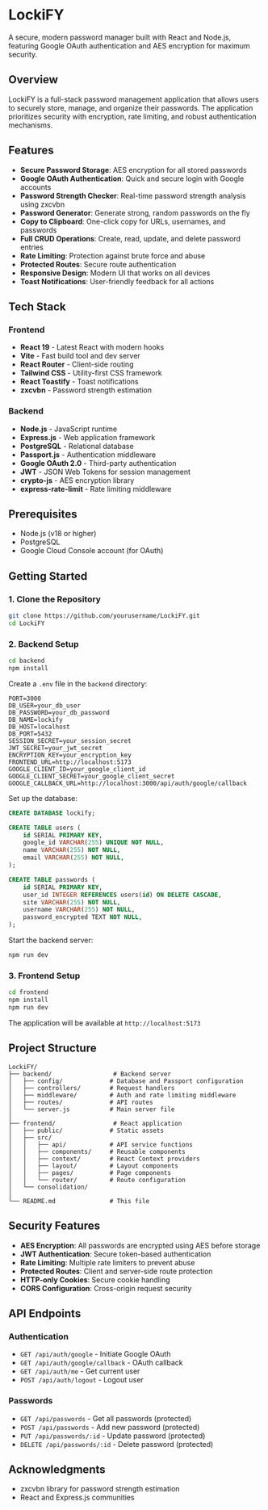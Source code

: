 # LockiFY

A secure, modern password manager built with React and Node.js, featuring Google OAuth authentication and AES encryption for maximum security.

## Overview

LockiFY is a full-stack password management application that allows users to securely store, manage, and organize their passwords. The application prioritizes security with encryption, rate limiting, and robust authentication mechanisms.

## Features

- **Secure Password Storage**: AES encryption for all stored passwords
- **Google OAuth Authentication**: Quick and secure login with Google accounts
- **Password Strength Checker**: Real-time password strength analysis using zxcvbn
- **Password Generator**: Generate strong, random passwords on the fly
- **Copy to Clipboard**: One-click copy for URLs, usernames, and passwords
- **Full CRUD Operations**: Create, read, update, and delete password entries
- **Rate Limiting**: Protection against brute force and abuse
- **Protected Routes**: Secure route authentication
- **Responsive Design**: Modern UI that works on all devices
- **Toast Notifications**: User-friendly feedback for all actions

## Tech Stack

### Frontend
- **React 19** - Latest React with modern hooks
- **Vite** - Fast build tool and dev server
- **React Router** - Client-side routing
- **Tailwind CSS** - Utility-first CSS framework
- **React Toastify** - Toast notifications
- **zxcvbn** - Password strength estimation

### Backend
- **Node.js** - JavaScript runtime
- **Express.js** - Web application framework
- **PostgreSQL** - Relational database
- **Passport.js** - Authentication middleware
- **Google OAuth 2.0** - Third-party authentication
- **JWT** - JSON Web Tokens for session management
- **crypto-js** - AES encryption library
- **express-rate-limit** - Rate limiting middleware

## Prerequisites

- Node.js (v18 or higher)
- PostgreSQL
- Google Cloud Console account (for OAuth)

## Getting Started

### 1. Clone the Repository
```bash
git clone https://github.com/yourusername/LockiFY.git
cd LockiFY
```

### 2. Backend Setup
```bash
cd backend
npm install
```

Create a `.env` file in the `backend` directory:
```env
PORT=3000
DB_USER=your_db_user
DB_PASSWORD=your_db_password
DB_NAME=lockify
DB_HOST=localhost
DB_PORT=5432
SESSION_SECRET=your_session_secret
JWT_SECRET=your_jwt_secret
ENCRYPTION_KEY=your_encryption_key
FRONTEND_URL=http://localhost:5173
GOOGLE_CLIENT_ID=your_google_client_id
GOOGLE_CLIENT_SECRET=your_google_client_secret
GOOGLE_CALLBACK_URL=http://localhost:3000/api/auth/google/callback
```

Set up the database:
```sql
CREATE DATABASE lockify;

CREATE TABLE users (
    id SERIAL PRIMARY KEY,
    google_id VARCHAR(255) UNIQUE NOT NULL,
    name VARCHAR(255) NOT NULL,
    email VARCHAR(255) NOT NULL,
);

CREATE TABLE passwords (
    id SERIAL PRIMARY KEY,
    user_id INTEGER REFERENCES users(id) ON DELETE CASCADE,
    site VARCHAR(255) NOT NULL,
    username VARCHAR(255) NOT NULL,
    password_encrypted TEXT NOT NULL,
);
```

Start the backend server:
```bash
npm run dev
```

### 3. Frontend Setup
```bash
cd frontend
npm install
npm run dev
```

The application will be available at `http://localhost:5173`

## Project Structure

```
LockiFY/
├── backend/                 # Backend server
│   ├── config/             # Database and Passport configuration
│   ├── controllers/        # Request handlers
│   ├── middleware/         # Auth and rate limiting middleware
│   ├── routes/             # API routes
│   └── server.js           # Main server file
│
├── frontend/                # React application
│   ├── public/             # Static assets
│   ├── src/
│   │   ├── api/            # API service functions
│   │   ├── components/     # Reusable components
│   │   ├── context/        # React Context providers
│   │   ├── layout/         # Layout components
│   │   ├── pages/          # Page components
│   │   └── router/         # Route configuration
│   └── consolidation/
│
└── README.md               # This file
```

## Security Features

- **AES Encryption**: All passwords are encrypted using AES before storage
- **JWT Authentication**: Secure token-based authentication
- **Rate Limiting**: Multiple rate limiters to prevent abuse
- **Protected Routes**: Client and server-side route protection
- **HTTP-only Cookies**: Secure cookie handling
- **CORS Configuration**: Cross-origin request security

## API Endpoints

### Authentication
- `GET /api/auth/google` - Initiate Google OAuth
- `GET /api/auth/google/callback` - OAuth callback
- `GET /api/auth/me` - Get current user
- `POST /api/auth/logout` - Logout user

### Passwords
- `GET /api/passwords` - Get all passwords (protected)
- `POST /api/passwords` - Add new password (protected)
- `PUT /api/passwords/:id` - Update password (protected)
- `DELETE /api/passwords/:id` - Delete password (protected)

## Acknowledgments

- zxcvbn library for password strength estimation
- React and Express.js communities